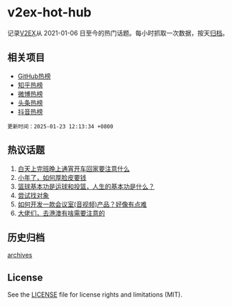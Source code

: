 # v2ex-hot-hub

 记录[V2EX](https://www.v2ex.com/)从 2021-01-06 日至今的热门话题。每小时抓取一次数据，按天[归档](archives)。
 
 ## 相关项目

- [GitHub热榜](https://github.com/lonnyzhang423/github-hot-hub)
- [知乎热榜](https://github.com/lonnyzhang423/zhihu-hot-hub)
- [微博热榜](https://github.com/lonnyzhang423/weibo-hot-hub)
- [头条热榜](https://github.com/lonnyzhang423/toutiao-hot-hub)
- [抖音热榜](https://github.com/lonnyzhang423/douyin-hot-hub)


 `更新时间：2025-01-23 12:13:34 +0800`

## 热议话题

1. [白天上完班晚上通宵开车回家要注意什么](https://www.v2ex.com/t/1107239)
1. [小年了，如何厚脸皮要钱](https://www.v2ex.com/t/1107042)
1. [篮球基本功是运球和投篮，人生的基本功是什么？](https://www.v2ex.com/t/1107078)
1. [尝试找对象](https://www.v2ex.com/t/1107094)
1. [如何开发一款会议室(音视频)产品？好像有点难](https://www.v2ex.com/t/1107182)
1. [大佬们，去港澳有啥需要注意的](https://www.v2ex.com/t/1107241)

## 历史归档

[archives](archives)

## License

See the [LICENSE](LICENSE) file for license rights and limitations (MIT).
